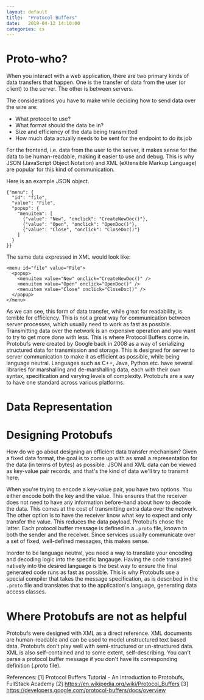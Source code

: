 ```yaml
---
layout: default
title:  "Protocol Buffers"
date:   2019-04-12 14:10:00
categories: cs
---
```


# Proto-who?

When you interact with a web application, there are two primary kinds of data transfers that happen. One is the transfer of
data from the user (or client) to the server. The other is between servers.

The considerations you have to make while deciding how to send data over the wire are:
  * What protocol to use?
  * What format should the data be in?
  * Size and efficiency of the data being transmitted
  * How much data actually needs to be sent for the endpoint to do its job

For the frontend, i.e. data from the user to the server, it makes sense for the data to be human-readable, making it easier to
use and debug. This is why JSON (JavaScript Object Notation) and XML (eXtensible Markup Language) are popular for this kind of
communication.

Here is an example JSON object.
```
{"menu": {
  "id": "file",
  "value": "File",
  "popup": {
    "menuitem": [
      {"value": "New", "onclick": "CreateNewDoc()"},
      {"value": "Open", "onclick": "OpenDoc()"},
      {"value": "Close", "onclick": "CloseDoc()"}
    ]
  }
}}
```
The same data expressed in XML would look like:
```
<menu id="file" value="File">
  <popup>
    <menuitem value="New" onclick="CreateNewDoc()" />
    <menuitem value="Open" onclick="OpenDoc()" />
    <menuitem value="Close" onclick="CloseDoc()" />
  </popup>
</menu>
```

As we can see, this form of data transfer, while great for readability, is terrible for efficiency. This is not a great way 
for communication between server processes, which usually need to work as fast as possible. Transmitting data over
the network is an expensive operation and you want to try to get more done with less. This is where Protocol Buffers come in.
Protobufs were created by Google back in 2008 as a way of serializing structured data for transmission and storage. This is
designed for server to server communication to make it as efficient as possible, while being language neutral. Languages such
as C++, Java, Python etc. have several libraries for marshalling and de-marshalling data, each with their own syntax, 
specification and varying levels of complexity. Protobufs are a way to have one standard across various platforms.

# Data Representation


# Designing Protobufs
How do we go about designing an efficient data transfer mechanism? Given a fixed data format, the goal is to come up with as
small a representation for the data (in terms of bytes) as possible. JSON and XML data can be viewed as key-value pair records,
and that's the kind of data we'll try to transmit here.

When you're trying to encode a key-value pair, you have two options. You either encode both the key and the value. This ensures
that the receiver does not need to have any information before-hand about how to decode the data. This comes at the cost of 
transmitting extra data over the network. The other option is to have the receiver know what key to expect and only transfer
the value. This reduces the data payload. Protobufs chose the latter. Each protocol buffer message is defined in a `.proto` 
file, known to both the sender and the receiver. Since services usually communicate over a set of fixed, well-defined messages,
this makes sense.

Inorder to be language neutral, you need a way to translate your encoding and decoding logic into the specific langauge.
Having the code translated natively into the desired language is the best way to ensure the final generated code runs as fast
as possible. This is why Protobufs use a special compiler that takes the message specification, as is described in the `.proto`
file and translates that to the application's language, generating data access classes.

# Where Protobufs are not as helpful
Protobufs were designed with XML as a direct reference. XML documents are human-readable and can be used to model unstructured
text based data. Protobufs don't play well with semi-structured or un-structured data. XML is also self-contained and to some
extent, self-describing. You can't parse a protocol buffer message if you don't have its corresponding definition 
(.proto file).

References:
[1] Protocol Buffers Tutorial - An Introduction to Protobufs, FullStack Academy
[2] https://en.wikipedia.org/wiki/Protocol_Buffers
[3] https://developers.google.com/protocol-buffers/docs/overview
